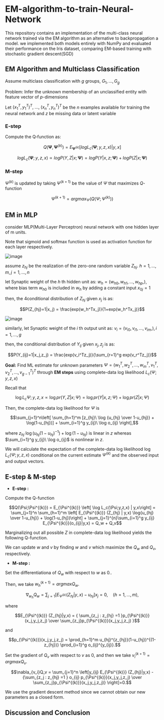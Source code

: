 # EM-algorithm-to-train-Neural-Network

This repository contains an implementation of the multi-class neural network trained via the EM algorithm as an alternative to backpropagation a model. we implemented both models entirely with NumPy and evaluated their performance on the Iris dataset, comparing EM-based training with stochastic gradient descent(SGD)

## EM Algorithm and Multiclass Classification
Assume multiclass classification with $g$ groups, $G_1, ..., G_g$

Problem: Infer the unknown membership of an unclassified entity with feature vector of $p$-dimensions 

Let $(x_1^T, y_1^T)^T,\;\dots,\;(x_n^T, y_n^T)^T$ be the $n$ examples available for training the neural network and $z$ be missing data or latent variable



### E‑step

Compute the Q‑function as:

$$Q(\boldsymbol{\Psi},\boldsymbol{\Psi}^{(k)}) = E_{\boldsymbol{\Psi}^{(k)}}[log L_c(\boldsymbol{\Psi};y,z,x)|y,x]$$

$$log L_c(\boldsymbol{\Psi};y,z,x) \propto log P(Y,Z|x;\boldsymbol{\Psi}) = log P(Y|x,z;\boldsymbol{\Psi}) + log P(Z|x;\boldsymbol{\Psi})$$



### M‑step

$\Psi^{(k)}$ is updated by taking $\Psi^{(k+1)}$ be the value of $\Psi$ that maximizes $Q$-function

$$\Psi^{(k+1)} = argmax_{\Psi}(Q(\Psi;\Psi^{(k)}))$$

## EM in MLP
consider MLP(Multi-Layer Perceptron) neural network with one hidden layer of m units.

Note that sigmoid and softmax function is used as activation function for each layer respectively.

![image](https://github.com/user-attachments/assets/54cd486c-841e-4079-8696-966fda31ff42)

assume $z_{hj}$ be the realization of the zero-one random variable $Z_{hj}$. $h=1,...,m, j=1,...,n$

let Synaptic weight of the $h$ th hidden unit as: $w_h = (w_{h0},w_{h1},...,w_{hp},)$, where bias term $w_{h0}$ is included in $w_h$ by adding a constant input $x_{0j} = 1$

then, the 4conditional distribution of $Z_{hj}$ given $x_j$ is as:

$$P(Z_{hj}=1|x_j) = \frac{exp(w_h^Tx_j)}{1+exp(w_h^Tx_j)}$$

![image](https://github.com/user-attachments/assets/750c75d5-a8f3-4727-854b-8df02d1790f6)

similarly, let Synaptic weight of the $i$ th output unit as: $v_i = (v_{i0},v_{i1},...,v_{im},), i=1,...,g$

then, the conditional distribution of $Y_{ij}$ given $x_j, z_j$ is as:

$$P(Y_{ij}=1|x_j,z_j) = \frac{exp(v_i^Tz_j)}{\sum_{r=1}^g exp(v_r^Tz_j)}$$

**Goal:** Find ML estimate for unknown parameters $\Psi = (w_1^T,w_2^T,\ldots,w_m^T,v_1^T,v_2^T,\ldots,v_{g-1}^T)^T$ through **EM steps** using complete-data log likelihood $L_c(\Psi;y,z,x)$

Recall that

$$\log L_c{\Psi;y,z,x} \propto \log pr(Y,Z|x;\Psi) = \log pr(Y|x,z;\Psi) + \log pr(Z|x; \Psi)$$

Then, the complete-data log likelihood for $\Psi$ is

$$\sum_{j=1}^n\left[ \sum_{h=1}^m [z_{hj}\  \log {u_{hj} \over 1-u_{hj}} + \log(1-u_{hj})] + \sum_{i=1}^g y_{ij}\ \log o_{ij} \right],$$

where $z_{hj}\  \log ({u_{hj} (1-u_{hj})^{-1}}) + \log(1-u_{hj})$ is linear in $z$ whereas $\sum_{i=1}^g y_{ij}\ \log o_{ij}$ is nonlinear in $z$. 

We will calculate the expectation of the complete-data log likelihood $\log L_c(\Psi;y,z,x)$ conditional on the current estimate $\Psi^{(k)}$ and the observed input and output vectors.

## E-step & M-step

- **E-step :**

Compute the Q-function 

$$Q(\Psi;\Psi^{(k)}) = E_{\Psi^{(k)}} \left[ \log L_c(\Psi;y,z,x) | y,x\right] = \sum_{j=1}^n \sum_{h=1}^m \left[ E_{\Psi^{(k)}} (Z_{hj} | y,x) \log{u_{hj} \over 1-u_{hj}} + \log(1-u_{hj})\right] + \sum_{j=1}^{n}\sum_{i=1}^g y_{ij} E_{\Psi^{(k)}}(o_{ij}|y,x) = Q_w + Q_v$$

Marginalizing out all possible $Z$ in complete-data log likelihood yields the following Q-function. 

We can update $w$ and $v$ by finding $w$ and $v$ which maximize the $Q_w$ and $Q_v$, respectively.

- **M-step :**

Set the differentiationa of $Q_w$ with respect to $w$ as 0..

Then, we take $w_h^{(k+1)}=argmax Q_w$.

$${\nabla_{w_h} Q_w} = \sum_{j=1}\left[E_{\Psi^{(k)}} (Z_{hj}|y,x) - u_{hj} \right]x_j =0, \quad (h=1,\ldots,m),$$

where 

$$E_{\Psi^{(k)}} (Z_{hj}|y,x) = { \sum_{z_j : z_{hj} =1 }p_{\Psi^{(k)}}(x_j,y_j,z_j)  \over \sum_{z_j}p_{\Psi^{(k)}}(x_j,y_j,z_j) }$$

and 

$$p_{\Psi^{(k)}}(x_j,y_j,z_j) = \prod_{h=1}^m u_{hj}^{z_{hj}}(1-u_{hj})^{(1-z_{hj})} \prod_{i=1}^g o_{ij}^{y_{ij}}.$$

Set the gradient of $Q_v$ with respect to $v$ as 0, and then we take $v_i^{(k+1)} = argmax Q_v$.

$$\nabla_{v_i}Q_v = \sum_{j=1}^n \left[y_{ij} E_{\Psi^{(k)}} (Z_{hj}|y,x) - {\sum_{z_j : z_{hj} =1 } o_{ij} p_{\Psi^{(k)}}(x_j,y_j,z_j)  \over \sum_{z_j}p_{\Psi^{(k)}}(x_j,y_j,z_j)} \right]=0.$$

We use the gradient descent method since we cannot obtain our new parameters as a closed form.

## Discussion and Conclusion


